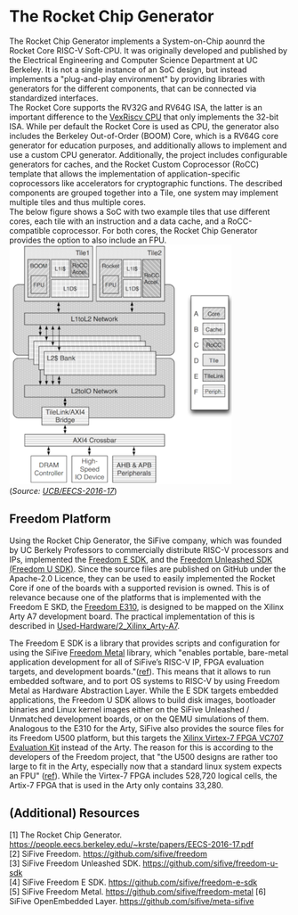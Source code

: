 # The Rocket Chip Generator

The Rocket Chip Generator implements a System-on-Chip aounrd the Rocket Core RISC-V Soft-CPU.
It was originally developed and published by the Electrical Engineering and Computer Science Department at UC Berkeley.
It is not a single instance of an SoC design, but instead implements a "plug-and-play environment" by providing libraries with generators for the different components, that can be connected via standardized interfaces.  
The Rocket Core supports the RV32G and RV64G ISA, the latter is an important difference to the [VexRiscv CPU](2-2_VexRiscv_Soft-CPU.md) that only implements the 32-bit ISA.
While per default the Rocket Core is used as CPU, the generator also includes the Berkeley Out-of-Order (BOOM) Core, which is a RV64G core generator for education purposes, and additionally allows to implement and use a custom CPU generator.
Additionally, the project includes configurable generators for caches, and the Rocket Custom Coprocessor (RoCC) template that allows the implementation of application-specific coprocessors like accelerators for cryptographic functions.
The described components are grouped together into a Tile, one system may implement multiple tiles and thus multiple cores.  
The below figure shows a SoC with two example tiles that use different cores, each tile with an instruction and a data cache, and a RoCC-compatible coprocessor. For both cores, the Rocket Chip Generator provides the option to also include an FPU.
![Rocket Chip example](images/rocket_cpu.png)  
(*Source: [UCB/EECS-2016-17](https://www2.eecs.berkeley.edu/Pubs/TechRpts/2016/EECS-2016-17.html)*)

## Freedom Platform

Using the Rocket Chip Generator, the SiFive company, which was founded by UC Berkely Professors to commercially distribute RISC-V processors and IPs, implemented the [Freedom E SDK](https://github.com/sifive/freedom-e-sdk), and the [Freedom Unleashed SDK (Freedom U SDK)](https://github.com/sifive/freedom-u-sdk).
Since the source files are published on GitHub under the Apache-2.0 Licence, they can be used to easily implemented the Rocket Core if one of the boards with a supported revision is owned.
This is of relevance because one of the platforms that is implemented with the Freedom E SKD, the [Freedom E310](https://github.com/sifive/freedom), is designed to be mapped on the Xilinx Arty A7 development board.
The practical implementation of this is described in [Used-Hardware/2_Xilinx_Arty-A7](documentation/Hardware/2_Xilinx_Arty-A7).

The Freedom E SDK is a library that provides scripts and configuration for using the SiFive [Freedom Metal](https://github.com/sifive/freedom-metal) library, which "enables portable, bare-metal application development for all of SiFive’s RISC-V IP, FPGA evaluation targets, and development boards."([ref](https://github.com/sifive/freedom-metal)).
This means that it allows to run embedded software, and to port OS systems to RISC-V by using Freedom Metal as Hardware Abstraction Layer.
While the E SDK targets embedded applications, the Freedom U SDK allows to build disk images, bootloader binaries and Linux kernel images either on the SiFive Unleashed / Unmatched development boards, or on the QEMU simulations of them.  
Analogous to the E310 for the Arty, SiFive also provides the source files for its Freedom U500 platform, but this targets the [Xilinx Virtex-7 FPGA VC707 Evaluation Kit](www.xilinx.com/products/boards-and-kits/ek-v7-vc707-g.html#hardware) instead of the Arty. The reason for this is according to the developers of the Freedom project, that "the U500 designs are rather too large to fit in the Arty, especially now that a standard linux system expects an FPU" ([ref](https://github.com/sifive/freedom/issues/1#issuecomment-341855550)). While the Virtex-7 FPGA includes 528,720 logical cells, the Artix-7 FPGA that is used in the Arty only contains 33,280.

## (Additional) Resources

[1] The Rocket Chip Generator. <https://people.eecs.berkeley.edu/~krste/papers/EECS-2016-17.pdf>  
[2] SiFive Freedom. <https://github.com/sifive/freedom>  
[3] SiFive Freedom Unleashed SDK. <https://github.com/sifive/freedom-u-sdk>  
[4] SiFive Freedom E SDK. <https://github.com/sifive/freedom-e-sdk>  
[5] SiFive Freedom Metal. <https://github.com/sifive/freedom-metal>
[6] SiFive OpenEmbedded Layer. <https://github.com/sifive/meta-sifive>
